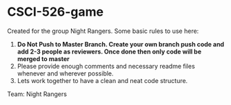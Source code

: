 # CSCI-526-game

Created for the group Night Rangers.
Some basic rules to use here:

1. **Do Not Push to Master Branch. Create your own branch push code and add 2-3 people as reviewers. Once done then only code will be merged to master**
2. Please provide enough comments and necessary readme files whenever and wherever possible.
3. Lets work together to have a clean and neat code structure.

Team: Night Rangers
